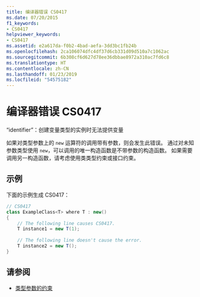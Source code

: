 ```yaml
---
title: 编译器错误 CS0417
ms.date: 07/20/2015
f1_keywords:
- CS0417
helpviewer_keywords:
- CS0417
ms.assetid: e2a617da-f0b2-4bad-aefa-3dd3bc1fb24b
ms.openlocfilehash: 2ca106074dfc4df37d6cb331d09d510a7c1062ac
ms.sourcegitcommit: 6b308cf6d627d78ee36dbbae8972a310ac7fd6c8
ms.translationtype: HT
ms.contentlocale: zh-CN
ms.lasthandoff: 01/23/2019
ms.locfileid: "54575182"
---
```

# <a name="compiler-error-cs0417"></a>编译器错误 CS0417

“identifier”：创建变量类型的实例时无法提供变量  
  
 如果对类型参数上的 `new` 运算符的调用带有参数，则会发生此错误。 通过对未知参数类型使用 `new`，可以调用的唯一构造函数是不带参数的构造函数。 如果需要调用另一构造函数，请考虑使用类类型约束或接口约束。  
  
## <a name="example"></a>示例  

 下面的示例生成 CS0417：  

```csharp
// CS0417  
class ExampleClass<T> where T : new()  
{  
    // The following line causes CS0417.  
    T instance1 = new T(1);
  
    // The following line doesn't cause the error.  
    T instance2 = new T();  
}  
```

## <a name="see-also"></a>请参阅

- [类型参数的约束](../../../csharp/programming-guide/generics/constraints-on-type-parameters.md)
